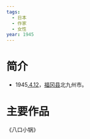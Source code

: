 ```yaml
---
tags:
  - 日本
  - 作家
  - 女性
year: 1945
---
```

# 简介

- 1945[.4.12](2024-04-12.md)，[福冈县](福冈县.md)北九州市。
# 主要作品

《八口小锅》